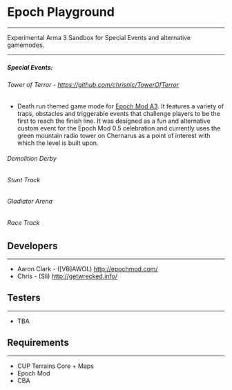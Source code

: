 # Epoch Playground
----
Experimental Arma 3 Sandbox for Special Events and alternative gamemodes.

----

##### Special Events: 
###### Tower of Terror - https://github.com/chrisnic/TowerOfTerror
* Death run themed game mode for [Epoch Mod A3](https://github.com/EpochModTeam/Epoch). It features a variety of traps, obstacles and triggerable events that challenge players to be the first to reach the finish line. It was designed as a fun and alternative custom event for the Epoch Mod 0.5 celebration and currently uses the green mountain radio tower on Chernarus as a point of interest with which the level is built upon.

###### Demolition Derby
###### Stunt Track
###### Gladiator Arena
###### Race Track

## Developers
----
* Aaron Clark - ([VB]AWOL) http://epochmod.com/
* Chris - (Sli) http://getwrecked.info/

## Testers 
----
* TBA

 
## Requirements
----
* CUP Terrains Core + Maps
* Epoch Mod 
* CBA
